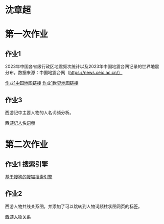 # 沈章超
#  第一次作业  

##   作业1  
2023年中国各省级行政区地震频次统计以及2023年中国地震台网记录的世界地震分布。数据来源：中国地震台网（https://news.ceic.ac.cn/）
  
[作业1中国地图链接](earthquake_map.html)         [作业1世界地图链接](geo_world.html)

##  作业3
西游记中主要人物的人名词频分析。

[西游记人名词频](西游人名.html)
#  第二次作业

##  作业1 搜索引擎

[基于搜狗的搜猫搜索引擎](搜猫搜索引擎.html)
##  作业2 
西游人物共线关系图，并添加了可以跳转到人物词频柱状图网页的标签。

[西游人物关系](关系图-西游人物.html)
